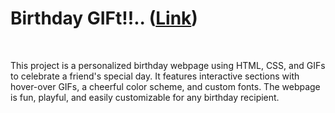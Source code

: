 <h1>Birthday GIFt!!.. (<a href="https://incomparable-pie-04899e.netlify.app/" target="_blank">Link</a>)</h1>
<br>
<p>This project is a personalized birthday webpage using HTML, CSS, and GIFs to celebrate a friend's special day. It features interactive sections with hover-over GIFs, a cheerful color scheme, and custom fonts. The webpage is fun, playful, and easily customizable for any birthday recipient.</p>
